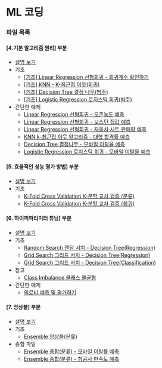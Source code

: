 # ML 코딩

### 파일 목록
#### [4.기본 알고리즘 원리] 부분
- [설명 보기](../4.algorithm_basic.md)  
- 기초
    - [[기초] Linear Regression 선형회귀 - 회귀계수 확인하기](./4.basic_algorithms/4.basic_Simple_Linear_Regression.ipynb)  
    - [[기초] KNN - K-최근접 이웃(회귀)](./4.basic_algorithms/4.basic_Simple_KNN.ipynb)  
    - [[기초] Decision Tree 결정 나무(범주)](./4.basic_algorithms/4.basic_Simple_DecisionTree.ipynb)  
    - [[기초] Logistic Regression 로지스틱 회귀(범주)](./4.basic_algorithms/4.basic_Simple%20Logistic%20Regression.ipynb)  
- 간단한 예제
    - [Linear Regression 선형회귀 - 오존농도 예측](./4.basic_algorithms/LinearRegression_1(air_data).ipynb)  
    - [Linear Regression 선형회귀 - 보스턴 집값 예측](./4.basic_algorithms/LinearRegression_2(boston_data).ipynb)  
    - [Linear Regression 선형회귀 - 자동차 시트 판매량 예측](./4.basic_algorithms/LinearRegression_3(CarSeats).ipynb)  
    - [KNN k-최근접 이웃 알고리즘 - 대학 합격률 예측](./4.basic_algorithms/KNN_1(college_pass).ipynb)  
    - [Decision Tree 결정나무 - 모바일 이탈율 예측](./4.basic_algorithms/DecisionTree.ipynb)  
    - [Logistic Regression 로지스틱 회귀 - 모바일 이탈율 예측](./4.basic_algorithms/Logistic_Regression.ipynb)  
  
#### [5. 효율적인 성능 평가 방법] 부분
- [설명 보기](../5.efficient_evaluate_performance.md)  
- 기초  
    - [K-Fold Cross Validation K-분할 교차 검증 (분류)](./5.efficient_evaluate_performance_files/K-Fold_Cross_validation(Classification).ipynb)  
    - [K-Fold Cross Validation K-분할 교차 검증 (회귀)](./5.efficient_evaluate_performance_files/K-Fold_Cross_validation(Regrassion).ipynb)  
  
#### [6. 하이퍼파리미터 튜닝] 부분
- [설명 보기](../6.HyperParameter.md)  
- 기초  
    - [Random Search 랜덤 서치 - Decision Tree(Regression)](../JupyterFiles/6.hyper_parameter_files/RandomSearch(DecisionTree_Regression).ipynb)  
    - [Grid Search 그리드 서치 - Decision Tree(Regression)](./6.hyper_parameter_files/GridSearch(DecisionTree_Regression).ipynb)  
    - [Grid Search 그리드 서치 - Decision Tree(Classification)](./6.hyper_parameter_files/GridSearch(DecisionTree_Regression).ipynb)  
- 참고
    - [Class Imbalance 클래스 불균형](./6.hyper_parameter_files/ClassImbalance.ipynb)
- 간단한 예제
    - [의료비 예측 및 평가하기](./6.hyper_parameter_files/Medical_Charges.ipynb)  
  
#### [7. 앙상블] 부분
- [설명 보기](../7.Ensemble.md)  
- 기초  
    - [Ensemble 앙상블(분류)](./7.ensemble_files/Ensemble_basic(Classification).ipynb)  
- 종합 파일
    - [Ensemble 종합(분류) - 모바일 이탈률 예측](7.ensemble_files/Ensemble(Classification_mobile).ipynb)  
    - [Ensemble 종합(분류) - 항공사 만족도 예측](./7.ensemble_files/Ensemble(Classification_airline%20satisfaction).ipynb)  
